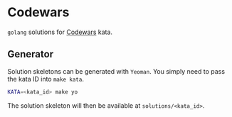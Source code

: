 Codewars
====

`golang` solutions for [Codewars](codewars.com) kata.

Generator
----

Solution skeletons can be generated with `Yeoman`. You simply need to pass the kata ID into `make kata`.

```bash
KATA=<kata_id> make yo
```

The solution skeleton will then be available at `solutions/<kata_id>`.
